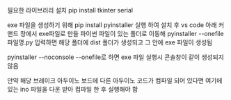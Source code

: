 필요한 라이브러리 설치
pip install tkinter serial

exe 파일을 생성하기 위해
pip install pyinstaller
실행 하여 설치 후
vs code 아래 커맨드 창에서
exe파일로 만들 파이썬 파일이 있는 폴더로 이동해
pyinstaller --onefile 파일명.py 입력하면
해당 폴더에 dist 폴더가 생성되고 그 안에 exe 파일이 생성됨

pyinstaller --noconsole --onefile로 하면
exe 파일 실행시 콘솔창이 같이 생성되지 않음

만약 해당 브레이크 아두이노 보드에 다른 아두이노 코드가
컴파일 되어 있다면 여기에 있는 ino 파일을 다운 받아
컴파일 한 후 실행해야 함

